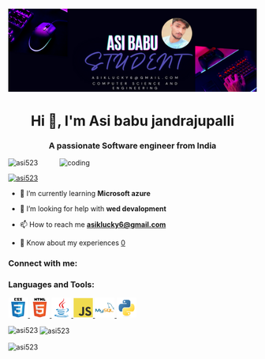 ![logo](https://github.com/ASi523/ASi523/blob/main/ASI%20BABU%20(1).png)
<h1 align="center">Hi 👋, I'm Asi babu jandrajupalli</h1>
<h3 align="center">A passionate Software engineer from India</h3>
<image align="right" alt="coding" width="400" src= "https://user-images.githubusercontent.com/55389276/140866485-8fb1c876-9a8f-4d6a-98dc-08c4981eaf70.gif">

<p align="left"> <img src="https://komarev.com/ghpvc/?username=asi523&label=Profile%20views&color=0e75b6&style=flat" alt="asi523" /> </p>

<p align="left"> <a href="https://github.com/ryo-ma/github-profile-trophy"><img src="https://github-profile-trophy.vercel.app/?username=asi523" alt="asi523" /></a> </p>

- 🌱 I’m currently learning **Microsoft azure**

- 🤝 I’m looking for help with **wed devalopment**

- 📫 How to reach me **asiklucky6@gmail.com**

- 📄 Know about my experiences [0](0)

<h3 align="left">Connect with me:</h3>
<p align="left">
</p>

<h3 align="left">Languages and Tools:</h3>
<p align="left"> <a href="https://www.w3schools.com/css/" target="_blank" rel="noreferrer"> <img src="https://raw.githubusercontent.com/devicons/devicon/master/icons/css3/css3-original-wordmark.svg" alt="css3" width="40" height="40"/> </a> <a href="https://www.w3.org/html/" target="_blank" rel="noreferrer"> <img src="https://raw.githubusercontent.com/devicons/devicon/master/icons/html5/html5-original-wordmark.svg" alt="html5" width="40" height="40"/> </a> <a href="https://www.java.com" target="_blank" rel="noreferrer"> <img src="https://raw.githubusercontent.com/devicons/devicon/master/icons/java/java-original.svg" alt="java" width="40" height="40"/> </a> <a href="https://developer.mozilla.org/en-US/docs/Web/JavaScript" target="_blank" rel="noreferrer"> <img src="https://raw.githubusercontent.com/devicons/devicon/master/icons/javascript/javascript-original.svg" alt="javascript" width="40" height="40"/> </a> <a href="https://www.mysql.com/" target="_blank" rel="noreferrer"> <img src="https://raw.githubusercontent.com/devicons/devicon/master/icons/mysql/mysql-original-wordmark.svg" alt="mysql" width="40" height="40"/> </a> <a href="https://www.python.org" target="_blank" rel="noreferrer"> <img src="https://raw.githubusercontent.com/devicons/devicon/master/icons/python/python-original.svg" alt="python" width="40" height="40"/> </a> </p>

<p><img align="left" src="https://github-readme-stats.vercel.app/api/top-langs?username=asi523&show_icons=true&locale=en&layout=compact" alt="asi523" /></p>

<p>&nbsp;<img align="center" src="https://github-readme-stats.vercel.app/api?username=asi523&show_icons=true&locale=en" alt="asi523" /></p>

<p><img align="center" src="https://github-readme-streak-stats.herokuapp.com/?user=asi523&" alt="asi523" /></p>

